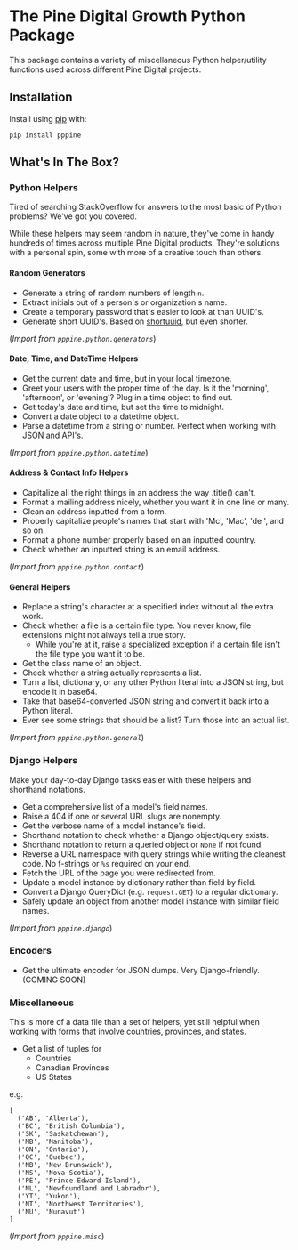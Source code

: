 # The Pine Digital Growth Python Package

This package contains a variety of miscellaneous Python helper/utility functions used across different Pine Digital 
projects.

## Installation

Install using [pip](https://pypi.org/project/pppine/) with:

```
pip install pppine
```

## What's In The Box?

### Python Helpers

Tired of searching StackOverflow for answers to the most basic of Python problems? We've got you covered. 

While these helpers may seem random in nature, they've come in handy hundreds of times across multiple Pine Digital 
products. They're solutions with a personal spin, some with more of a creative touch than others.

#### Random Generators

* Generate a string of random numbers of length `n`.
* Extract initials out of a person's or organization's name.
* Create a temporary password that's easier to look at than UUID's.
* Generate short UUID's. Based on [shortuuid](https://pypi.org/project/shortuuid/), but even shorter.

(*Import from `pppine.python.generators`*)

#### Date, Time, and DateTime Helpers

* Get the current date and time, but in your local timezone.
* Greet your users with the proper time of the day. Is it the 'morning', 'afternoon', or 'evening'? Plug in a time 
  object to find out.
* Get today's date and time, but set the time to midnight.
* Convert a date object to a datetime object.
* Parse a datetime from a string or number. Perfect when working with JSON and API's.

(*Import from `pppine.python.datetime`*)

#### Address & Contact Info Helpers

* Capitalize all the right things in an address the way .title() can't.
* Format a mailing address nicely, whether you want it in one line or many.
* Clean an address inputted from a form.
* Properly capitalize people's names that start with 'Mc', 'Mac', 'de ', and so on.
* Format a phone number properly based on an inputted country.
* Check whether an inputted string is an email address.

(*Import from `pppine.python.contact`*)

#### General Helpers

* Replace a string's character at a specified index without all the extra work.
* Check whether a file is a certain file type. You never know, file extensions might not always tell a true story.
    * While you're at it, raise a specialized exception if a certain file isn't the file type you want it to be.
* Get the class name of an object.
* Check whether a string actually represents a list.
* Turn a list, dictionary, or any other Python literal into a JSON string, but encode it in base64.
* Take that base64-converted JSON string and convert it back into a Python literal.
* Ever see some strings that should be a list? Turn those into an actual list.

(*Import from `pppine.python.general`*)
  
### Django Helpers

Make your day-to-day Django tasks easier with these helpers and shorthand notations.

* Get a comprehensive list of a model's field names.
* Raise a 404 if one or several URL slugs are nonempty.
* Get the verbose name of a model instance's field.
* Shorthand notation to check whether a Django object/query exists.
* Shorthand notation to return a queried object or `None` if not found.
* Reverse a URL namespace with query strings while writing the cleanest code. No f-strings or `%s` required on your end.
* Fetch the URL of the page you were redirected from.
* Update a model instance by dictionary rather than field by field.
* Convert a Django QueryDict (e.g. `request.GET`) to a regular dictionary.
* Safely update an object from another model instance with similar field names.

(*Import from `pppine.django`*)

### Encoders

* Get the ultimate encoder for JSON dumps. Very Django-friendly. (COMING SOON)

### Miscellaneous


This is more of a data file than a set of helpers, yet still helpful when working with forms that involve countries, 
provinces, and states.

* Get a list of tuples for
  * Countries
  * Canadian Provinces
  * US States
  
e.g.

```
[
  ('AB', 'Alberta'),
  ('BC', 'British Columbia'),
  ('SK', 'Saskatchewan'),
  ('MB', 'Manitoba'),
  ('ON', 'Ontario'),
  ('QC', 'Quebec'),
  ('NB', 'New Brunswick'),
  ('NS', 'Nova Scotia'),
  ('PE', 'Prince Edward Island'),
  ('NL', 'Newfoundland and Labrador'),
  ('YT', 'Yukon'),
  ('NT', 'Northwest Territories'),
  ('NU', 'Nunavut')
]
```

(*Import from `pppine.misc`*)
